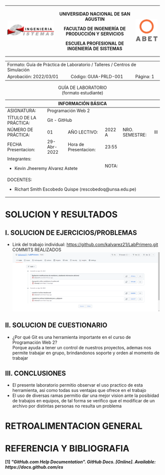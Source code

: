 <table>
  <tbody>
   <tr>
   <td><img src="./imagenes/epis.png" alt="EPIS"></td>
   <th>
   <p>UNIVERSIDAD NACIONAL DE SAN AGUSTIN</p>
   <p>FACULTAD DE INGENIERÍA DE PRODUCCIÓN Y SERVICIOS</p>
   <p>ESCUELA PROFESIONAL DE INGENIERÍA DE SISTEMAS</p>
   </th>
   <td><img src="./imagenes/abet.png" alt="ABET"></td>
   </tr>
  </tbody>
</table>
<div align="center" dir="auto"><table>    
   <tbody>
   <tr><td colspan="3">Formato: Guía de Práctica de Laboratorio / Talleres / Centros de Simulación</td></tr>
   <tr><td>Aprobación:  2022/03/01</td><td>Código: GUIA-PRLD-001</td><td>Página: 1</td></tr>
   </tbody>
</table></div>
<div align="center" dir="auto">
   <span>GUÍA DE LABORATORIO</span><br>
   <span>(formato estudiante)</span>
</div>
<div align="center" dir="auto"><table>
   <tbody><tr><th colspan="6">INFORMACIÓN BÁSICA</th></tr>
   </tbody><tbody>
   <tr><td>ASIGNATURA:</td><td colspan="5">Programación Web 2</td></tr>
   <tr><td>TÍTULO DE LA PRÁCTICA:</td><td colspan="5">Git - GitHub</td></tr>
   <tr>
   <td>NÚMERO DE PRÁCTICA:</td><td>01</td><td>AÑO LECTIVO:</td><td>2022 A</td><td>NRO. SEMESTRE:</td><td>III</td>
   </tr>
   <tr>
   <td>FECHA Presentacion:</td><td>29-Abr-2022</td><td>Hora de Presentacion:</td><td colspan="3">23:55</td>
   </tr>
   <tr><td colspan="3">Integrantes:
   <ul dir="auto">
   <li>Kevin Jheeremy Alvarez Astete</li>
   </ul>
   </td>
   <td> NOTA: </td>
   <td colspan="2"> </td>
   </tr><tr><td colspan="6">DOCENTES:
   <ul dir="auto">
   <li>Richart Smith Escobedo Quispe (rescobedoq@unsa.edu.pe)</li>
   </ul>
   </td>
</tr></tbody></table></div>
   <h1>SOLUCION Y RESULTADOS</h1>
   <h2>I. SOLUCION DE EJERCICIOS/PROBLEMAS</h2>
   <ul>
   <li>Link del trabajo individual: <a href="https://github.com/kalvarez21/LabPrimero.git">https://github.com/kalvarez21/LabPrimero.git</a></li>
   <span>COMMITS REALIZADOS</span>
   <img src="./imagenes/CommitDeLaboratorioPersonal.png"/>
   </ul>
   <h2>II. SOLUCION DE CUESTIONARIO</h2>
   <ul>
      <li>¿Por qué Git es una herramienta importante en el curso de Programación Web 2?</li>
      <span>Porque ayuda a tener un control de nuestros proyectos, ademas nos permite trabajar en grupo, brindandonos soporte y orden al momento de trabajar</span>
   </ul>
   <h2>III. CONCLUSIONES</h2>
   <ul>
      <li>El presente laboratorio permitio observar el uso practico de esta herramienta, asi como todas sus ventajas que ofrece en el trabajo</li>
      <li>El uso de diversas ramas permitio dar una mejor vision ante la posibidad de trabajos en equipos, de tal forma se verifico que el modificar de un archivo por distintas personas no resulta un problema</li>
   </ul>
   <h1>RETROALIMENTACION GENERAL</h1>
   <h1>REFERENCIA Y BIBLIOGRAFIA</h1>
   <b>[1] <i>"GitHub.com Help Documentation". GitHub Docs. [Online]. Available: https://docs.github.com/es</b></i>
